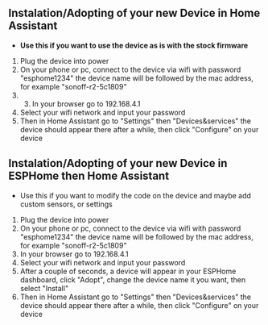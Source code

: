 ## Instalation/Adopting of your new Device in Home Assistant
* **Use this if you want to use the device as is with the stock firmware**

1. Plug the device into power
2. On your phone or pc, connect to the device via wifi with password "esphome1234" the device name will be followed by the mac address, for example "sonoff-r2-5c1809"
3. 3. In your browser go to 192.168.4.1
4. Select your wifi network and input your password
5. Then in Home Assistant go to "Settings" then "Devices&services" the device should appear there after a while, then click "Configure" on your device

## Instalation/Adopting of your new Device in ESPHome then Home Assistant
* Use this if you want to modify the code on the device and maybe add custom sensors, or settings

1. Plug the device into power
2. On your phone or pc, connect to the device via wifi with password "esphome1234" the device name will be followed by the mac address, for example "sonoff-r2-5c1809"
3. In your browser go to 192.168.4.1
4. Select your wifi network and input your password
5. After a couple of seconds, a device will appear in your ESPHome dashboard, click "Adopt", change the device name it you want, then select "Install"
6. Then in Home Assistant go to "Settings" then "Devices&services" the device should appear there after a while, then click "Configure" on your device
